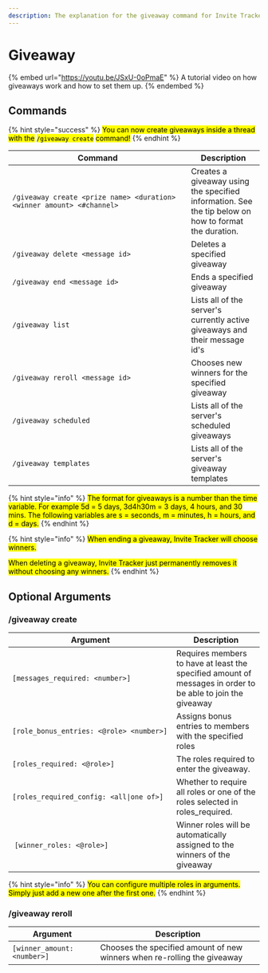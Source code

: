 ```yaml
---
description: The explanation for the giveaway command for Invite Tracker.
---
```


# Giveaway

{% embed url="https://youtu.be/JSxU-0oPmaE" %}
A tutorial video on how giveaways work and how to set them up.
{% endembed %}

## Commands

{% hint style="success" %}
<mark style="color:$success;">You can now create giveaways inside a thread with the</mark> <mark style="color:$success;"></mark><mark style="color:$success;">`/giveaway create`</mark> <mark style="color:$success;"></mark><mark style="color:$success;">command!</mark>
{% endhint %}

<table><thead><tr><th width="342.3896176132662">Command</th><th>Description</th></tr></thead><tbody><tr><td><code>/giveaway create &#x3C;prize name> &#x3C;duration> &#x3C;winner amount> &#x3C;#channel></code></td><td>Creates a giveaway using the specified information. See the tip below on how to format the duration.</td></tr><tr><td><code>/giveaway delete &#x3C;message id></code></td><td>Deletes a specified giveaway</td></tr><tr><td><code>/giveaway end &#x3C;message id></code></td><td>Ends a specified giveaway</td></tr><tr><td><code>/giveaway list</code></td><td>Lists all of the server's currently active giveaways and their message id's</td></tr><tr><td><code>/giveaway reroll &#x3C;message id></code></td><td>Chooses new winners for the specified giveaway</td></tr><tr><td><code>/giveaway scheduled</code> </td><td>Lists all of the server's scheduled giveaways</td></tr><tr><td><code>/giveaway templates</code> </td><td>Lists all of the server's giveaway templates</td></tr></tbody></table>

{% hint style="info" %}
<mark style="color:$info;">The format for giveaways is a number than the time variable. For example 5d = 5 days, 3d4h30m = 3 days, 4 hours, and 30 mins. The following variables are s = seconds, m = minutes, h = hours, and d = days.</mark>
{% endhint %}

{% hint style="info" %}
<mark style="color:$info;">When ending a giveaway, Invite Tracker will choose winners.</mark>&#x20;

<mark style="color:$info;">When deleting a giveaway, Invite Tracker just permanently removes it without choosing any winners.</mark>
{% endhint %}

## Optional Arguments

### /giveaway create

<table><thead><tr><th width="313.095002016768">Argument</th><th>Description</th></tr></thead><tbody><tr><td><code>[messages_required: &#x3C;number>]</code></td><td>Requires members to have at least the specified amount of messages in order to be able to join the giveaway</td></tr><tr><td><code>[role_bonus_entries: &#x3C;@role> &#x3C;number>]</code></td><td>Assigns bonus entries to members with the specified roles</td></tr><tr><td><code>[roles_required: &#x3C;@role>]</code></td><td>The roles required to enter the giveaway.</td></tr><tr><td><code>[roles_required_config: &#x3C;all|one of>]</code></td><td>Whether to require all roles or one of the roles selected in roles_required.</td></tr><tr><td><img src="../.gitbook/assets/image (97).png" alt="" data-size="line"> <code>[winner_roles: &#x3C;@role>]</code></td><td>Winner roles will be automatically assigned to the winners of the giveaway</td></tr></tbody></table>

{% hint style="info" %}
<mark style="color:$info;">You can configure multiple roles in arguments. Simply just add a new one after the first one.</mark>
{% endhint %}

### /giveaway reroll

| Argument                    | Description                                                              |
| --------------------------- | ------------------------------------------------------------------------ |
| `[winner_amount: <number>]` | Chooses the specified amount of new winners when re-rolling the giveaway |
